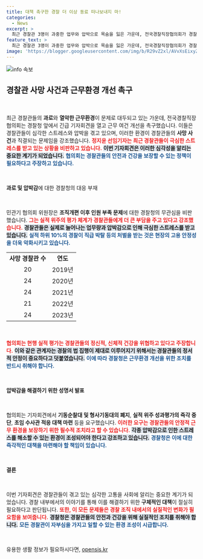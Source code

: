 ```yaml
---
title: 대책 촉구한 경찰 더 이상 동료 떠나보내지 마!
categories:
  - News
excerpt: >
  최근 경찰관 3명이 과중한 업무와 압박으로 목숨을 잃은 가운데, 전국경찰직장협의회가 경찰청에 근무환경 개선을 촉구하는 기자회견을 열었습니다. 경찰 내부에서 불만의 목소리가 커지고 있습니다.
feature_text: >
  최근 경찰관 3명이 과중한 업무와 압박으로 목숨을 잃은 가운데, 전국경찰직장협의회가 경찰청에 근무환경 개선을 촉구하는 기자회견을 열었습니다. 경찰 내부에서 불만의 목소리가 커지고 있습니다.
image: 'https://blogger.googleusercontent.com/img/b/R29vZ2xl/AVvXsEixyZcFfHzMRdzZMjFBmAUKJYCLCGyLL1o632UiGVXcaFdKo_bkvkuCioo0uUKlGfBVcT3P84aROyZIXSBEx3Aw5nCQ3pTgDom1WDC4m8eifvWiAmWEEVb4x6G_l8C0QH225ldMjyaFvpxGEBGNO37VmDTDMHGhJPq73UglMfDca1-0aw/s1600/blogspot.png'
---
```


<p><img src="https://blogger.googleusercontent.com/img/b/R29vZ2xl/AVvXsEixyZcFfHzMRdzZMjFBmAUKJYCLCGyLL1o632UiGVXcaFdKo_bkvkuCioo0uUKlGfBVcT3P84aROyZIXSBEx3Aw5nCQ3pTgDom1WDC4m8eifvWiAmWEEVb4x6G_l8C0QH225ldMjyaFvpxGEBGNO37VmDTDMHGhJPq73UglMfDca1-0aw/s1600/blogspot.png" alt="info 속보" /></p>

<h2 data-ke-size="size26">경찰관 사망 사건과 근무환경 개선 촉구</h2>

<p data-ke-size="size16">&nbsp;</p>

<p>최근 경찰관들의 <b>과로</b>와 <b>열악한 근무환경</b>이 문제로 대두되고 있는 가운데, 전국경찰직장협의회는 경찰청 앞에서 긴급 기자회견을 열고 근무 여건 개선을 촉구했습니다. 이들은 경찰관들이 심각한 스트레스와 압박을 겪고 있으며, 이러한 환경이 경찰관들의 <b>사망 사건</b>과 직결되는 문제임을 강조했습니다. <b><span style="color: #ee2323;">정지윤 선임기자는 최근 경찰관들이 극심한 스트레스를 받고 있는 상황을 비판하고 있습니다.</span></b> <b><span style="background-color: #21538527;">이번 기자회견은 이러한 심각성을 알리는 중요한 계기가 되었습니다.</span></b> <b><span style="color: #1a5490;">협의회는 경찰관들의 안전과 건강을 보장할 수 있는 정책이 필요하다고 주장하고 있습니다.</span></b> </p>

<p data-ke-size="size16">&nbsp;</p>

<p><b>과로 및 압박감</b>에 대한 경찰청의 대응 부재</p>

<p data-ke-size="size16">&nbsp;</p>

<p>민관기 협의회 위원장은 <b>조직개편 이후 인원 부족 문제</b>에 대한 경찰청의 무관심을 비판했습니다. <b><span style="color: #ee2323;">그는 실적 위주의 평가 체계가 경찰관들에게 더 큰 부담을 주고 있다고 강조했습니다.</span></b> <b><span style="background-color: #21538527;">경찰관들은 실제로 늘어나는 업무량과 압박감으로 인해 극심한 스트레스를 받고 있습니다.</span></b> <b><span style="color: #1a5490;">실적 하위 10%의 경찰이 직급 박탈 등의 처벌을 받는 것은 현장의 고용 안정성을 더욱 악화시키고 있습니다.</span></b></p>

<table>
  <tr>
    <td style="text-align: center; height: 17px;"><b>사망 경찰관 수</b></td>
    <td style="text-align: center; height: 17px;"><b>연도</b></td>
  </tr>
  <tr>
    <td style="text-align: center; height: 17px;">20</td>
    <td style="text-align: center; height: 17px;">2019년</td>
  </tr>
  <tr>
    <td style="text-align: center; height: 17px;">24</td>
    <td style="text-align: center; height: 17px;">2020년</td>
  </tr>
  <tr>
    <td style="text-align: center; height: 17px;">24</td>
    <td style="text-align: center; height: 17px;">2021년</td>
  </tr>
  <tr>
    <td style="text-align: center; height: 17px;">21</td>
    <td style="text-align: center; height: 17px;">2022년</td>
  </tr>
  <tr>
    <td style="text-align: center; height: 17px;">24</td>
    <td style="text-align: center; height: 17px;">2023년</td>
  </tr>
</table>

<p data-ke-size="size16">&nbsp;</p>

<p><b><span style="color: #ee2323;">협의회는 현행 실적 평가는 경찰관들의 정신적, 신체적 건강을 위협하고 있다고 주장합니다.</span></b> <b><span style="background-color: #21538527;">이와 같은 관계자는 경찰의 법 집행이 제대로 이루어지기 위해서는 경찰관들의 정서적 안정이 중요하다고 덧붙였습니다.</span></b> <b><span style="color: #1a5490;">이에 따라 경찰청은 근무환경 개선을 위한 조치를 반드시 취해야 합니다.</span></b></p>

<p data-ke-size="size16">&nbsp;</p>

<p><b>압박감을 해결하기 위한 성명서 발표</b></p>

<p data-ke-size="size16">&nbsp;</p>

<p>협의회는 기자회견에서 <b>기동순찰대 및 형사기동대의 폐지</b>, <b>실적 위주 성과평가의 즉각 중단</b>, <b>초임 수사관 적응 대책 마련</b> 등을 요구했습니다. <b><span style="color: #ee2323;">이러한 요구는 경찰관들의 안정적 근무 환경을 보장하기 위한 필수적 조치라고 할 수 있습니다.</span></b> <b><span style="background-color: #21538527;">각종 압박감으로 인한 스트레스를 해소할 수 있는 환경이 조성되어야 한다고 강조하고 있습니다.</span></b> <b><span style="color: #1a5490;">경찰청은 이에 대한 즉각적인 대책을 마련해야 할 책임이 있습니다.</span></b></p>

<p data-ke-size="size16">&nbsp;</p>

<p><b>결론</b></p>

<p data-ke-size="size16">&nbsp;</p>

<p>이번 기자회견은 경찰관들이 겪고 있는 심각한 고통을 사회에 알리는 중요한 계기가 되었습니다. 경찰 내부에서의 이야기를 통해 이를 해결하기 위한 <b>구체적인 대책</b>이 절실히 필요하다고 판단됩니다. <b><span style="color: #ee2323;">또한, 이 모든 문제들은 경찰 조직 내에서의 실질적인 변화가 필요함을 보여줍니다.</span></b> <b><span style="background-color: #21538527;">경찰청은 경찰관들의 안전과 건강을 위해 실질적인 조치를 취해야 합니다.</span></b> <b><span style="color: #1a5490;">모든 경찰관이 자부심을 가지고 일할 수 있는 환경 조성이 시급합니다.</span></b></p>

<p data-ke-size="size16">&nbsp;</p>
유용한 생활 정보가 필요하시다면, <a href="https://opensis.kr" rel="dofollow">opensis.kr</a>


